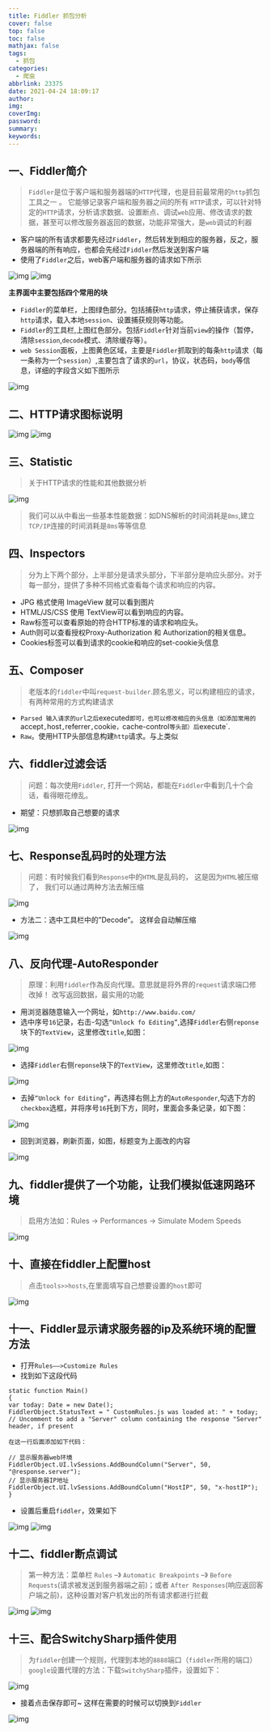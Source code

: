 ```yaml
---
title: Fiddler 抓包分析
cover: false
top: false
toc: false
mathjax: false
tags:
  - 抓包
categories:
  - 爬虫
abbrlink: 23375
date: 2021-04-24 18:09:17
author:
img:
coverImg:
password:
summary:
keywords:
---
```

## 一、Fiddler简介

> `Fiddler`是位于客户端和服务器端的`HTTP`代理，也是目前最常用的`http`抓包工具之一 。 它能够记录客户端和服务器之间的所有 `HTTP`请求，可以针对特定的`HTTP`请求，分析请求数据、设置断点、调试`web`应用、修改请求的数据，甚至可以修改服务器返回的数据，功能非常强大，是`web`调试的利器

- 客户端的所有请求都要先经过`Fiddler`，然后转发到相应的服务器，反之，服务器端的所有响应，也都会先经过`Fiddler`然后发送到客户端
- 使用了`Fiddler`之后，web客户端和服务器的请求如下所示

![img](https://poetries1.gitee.io/img-repo/2019/10/187.png)
![img](https://poetries1.gitee.io/img-repo/2019/10/188.png)

**主界面中主要包括四个常用的块**

- `Fiddler`的菜单栏，上图绿色部分。包括捕获`http`请求，停止捕获请求，保存`http`请求，载入本地`session`、设置捕获规则等功能。
- `Fiddler`的工具栏,上图红色部分。包括`Fiddler`针对当前`view`的操作（暂停，清除`session`,`decode`模式、清除缓存等）。
- `web Session`面板，上图黄色区域，主要是`Fiddler`抓取到的每条`http`请求（每一条称为一个`session`）,主要包含了请求的`url`，协议，状态码，`body`等信息，详细的字段含义如下图所示

![img](https://poetries1.gitee.io/img-repo/2019/10/189.png)

## 二、HTTP请求图标说明

![img](https://poetries1.gitee.io/img-repo/2019/10/190.png)
![img](https://poetries1.gitee.io/img-repo/2019/10/191.png)

## 三、Statistic

> 关于HTTP请求的性能和其他数据分析

![img](https://poetries1.gitee.io/img-repo/2019/10/192.png)

> 我们可以从中看出一些基本性能数据：如DNS解析的时间消耗是`8ms`,建立`TCP/IP`连接的时间消耗是`8ms`等等信息

## 四、Inspectors

> 分为上下两个部分，上半部分是请求头部分，下半部分是响应头部分。对于每一部分，提供了多种不同格式查看每个请求和响应的内容。

- JPG 格式使用 ImageView 就可以看到图片
- HTML/JS/CSS 使用 TextView可以看到响应的内容。
- Raw标签可以查看原始的符合HTTP标准的请求和响应头。
- Auth则可以查看授权Proxy-Authorization 和 Authorization的相关信息。
- Cookies标签可以看到请求的cookie和响应的set-cookie头信息

## 五、Composer

> 老版本的`fiddler`中叫`request-builder`.顾名思义，可以构建相应的请求，有两种常用的方式构建请求

- `Parsed 输入请求的url之后`executed`即可，也可以修改相应的头信息（如添加常用的`accept`,`host`,`referrer`,`cookie`，`cache-control`等头部）后`execute`.
- `Raw`。使用HTTP头部信息构建`http`请求。与上类似

## 六、fiddler过滤会话

> 问题：每次使用`Fiddler`,
> 打开一个网站，都能在`Fiddler`中看到几十个会话，看得眼花缭乱。

- 期望：只想抓取自己想要的请求

![img](https://poetries1.gitee.io/img-repo/2019/10/193.png)

## 七、Response乱码时的处理方法

> 问题：有时候我们看到`Response`中的`HTML`是乱码的， 这是因为`HTML`被压缩了， 我们可以通过两种方法去解压缩

![img](https://poetries1.gitee.io/img-repo/2019/10/194.png)

- 方法二：选中工具栏中的”Decode”。 这样会自动解压缩

![img](https://poetries1.gitee.io/img-repo/2019/10/195.png)

## 八、反向代理-AutoResponder

> 原理：利用`fiddler`作為反向代理。意思就是将外界的`request`请求端口修改掉！ 改写返回数据，最实用的功能

- 用浏览器随意输入一个网址，如`http://www.baidu.com/`
- 选中序号`16`记录，右击-勾选`“Unlock fo Editing”`,选择`Fiddler`右侧`reponse`块下的`TextView`，这里修改`title`,如图：

![img](https://poetries1.gitee.io/img-repo/2019/10/196.png)

- 选择`Fiddler`右侧`reponse`块下的`TextView`，这里修改`title`,如图：

![img](https://poetries1.gitee.io/img-repo/2019/10/197.png)

- 去掉`“Unlock for Editing”`，再选择右侧上方的`AutoResponder`,勾选下方的`checkbox`选框，并将序号`16`托到下方，同时，里面会多条记录，如下图：

![img](https://poetries1.gitee.io/img-repo/2019/10/198.png)

- 回到浏览器，刷新页面，如图，标题变为上面改的内容

![img](https://poetries1.gitee.io/img-repo/2019/10/199.png)

## 九、fiddler提供了一个功能，让我们模拟低速网路环境

> 启用方法如：Rules → Performances → Simulate Modem Speeds

![img](https://poetries1.gitee.io/img-repo/2019/10/200.png)

## 十、直接在fiddler上配置host

> 点击`tools>>hosts`,在里面填写自己想要设置的`host`即可

![img](https://poetries1.gitee.io/img-repo/2019/10/201.png)

## 十一、Fiddler显示请求服务器的ip及系统环境的配置方法

- 打开`Rules——>Customize Rules`
- 找到如下这段代码

```
static function Main()
{
var today: Date = new Date();
FiddlerObject.StatusText = " CustomRules.js was loaded at: " + today;
// Uncomment to add a "Server" column containing the response "Server" header, if present

在这一行后面添加如下代码：

// 显示服务器web环境
FiddlerObject.UI.lvSessions.AddBoundColumn("Server", 50, "@response.server");
// 显示服务器IP地址
FiddlerObject.UI.lvSessions.AddBoundColumn("HostIP", 50, "x-hostIP");
}
```

- 设置后重启`fiddler`，效果如下

![img](https://poetries1.gitee.io/img-repo/2019/10/202.png)
![img](https://poetries1.gitee.io/img-repo/2019/10/203.png)

## 十二、fiddler断点调试

> 第一种方法：菜单栏 `Rules` –》 `Automatic Breakpoints` –》 `Before Requests`(请求被发送到服务器端之前)；或者 `After Responses`(响应返回客户端之前)，这种设置对客户机发出的所有请求都进行拦截

![img](https://poetries1.gitee.io/img-repo/2019/10/204.png)
![img](https://poetries1.gitee.io/img-repo/2019/10/205.png)

## 十三、配合SwitchySharp插件使用

> 为`fiddler`创建一个规则，代理到本地的`8888`端口（`fiddler`所用的端口）
> `google`设置代理的方法：下载`SwitchySharp`插件，设置如下：

![img](https://poetries1.gitee.io/img-repo/2019/10/206.png)

- 接着点击保存即可~ 这样在需要的时候可以切换到`Fiddler`

![img](https://poetries1.gitee.io/img-repo/2019/10/207.png)
